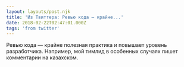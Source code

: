 ```yaml
---
layout: layouts/post.njk
title: 'Из Твиттера: Ревью кода — крайне...'
date: 2018-02-22T02:47:01.000Z
tags: 'from twitter'
---
```



Ревью кода — крайне полезная практика и повышает уровень разработчика. Например, мой тимлид в особенных случаях пишет комментарии на казахском.
